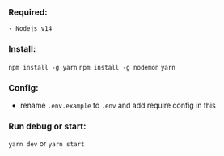 ### Required:
    - Nodejs v14
### Install:
```npm install -g yarn``` 
```npm install -g nodemon``` 
```yarn``` 
### Config:
- rename ```.env.example``` to ```.env``` and add require config in this
### Run debug or start: 
```yarn dev``` or ```yarn start```